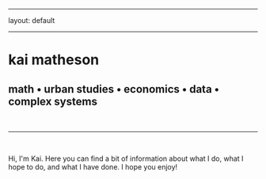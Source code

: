 ﻿---

layout: default

---


<div class="header-bar">

  <h1>kai matheson</h1>

  <h2>math &#8226; urban studies &#8226; economics &#8226; data &#8226; complex systems</h2>

  <br/>

  <hr>

  <br/>

</div>




Hi, I'm Kai. Here you can find a bit of information about what I do, what I hope to do, and what I have done. I hope you enjoy!